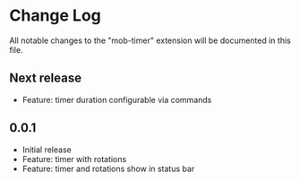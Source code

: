 # Change Log
All notable changes to the "mob-timer" extension will be documented in this file.


## Next release

- Feature: timer duration configurable via commands


## 0.0.1
- Initial release
- Feature: timer with rotations
- Feature: timer and rotations show in status bar